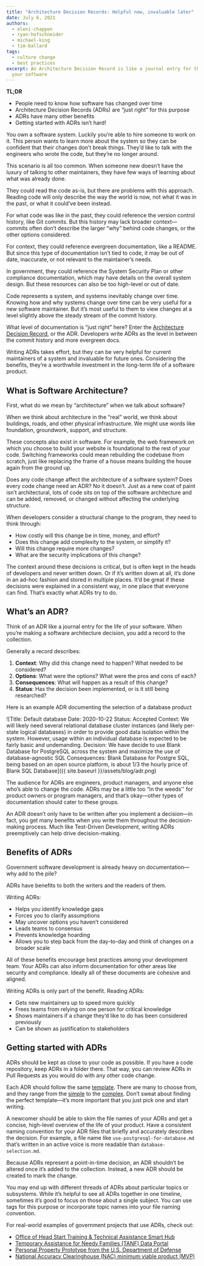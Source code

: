 ```yaml
---
title: "Architecture Decision Records: Helpful now, invaluable later"
date: July 6, 2021
authors:
  - eleni-chappen
  - ryan-hofschneider
  - michael-king
  - tim-ballard
tags:
  - culture change
  - best practices
excerpt: An Architecture Decision Record is like a journal entry for the life of
  your software
---
```

**TL;DR**

* People need to know how software has changed over time
* Architecture Decision Records (ADRs) are “just right” for this purpose
* ADRs have many other benefits
* Getting started with ADRs isn’t hard!

You own a software system. Luckily you’re able to hire someone to work on it. This person wants to learn more about the system so they can be confident that their changes don’t break things. They’d like to talk with the engineers who wrote the code, but they’re no longer around. 

This scenario is all too common. When someone new doesn’t have the luxury of talking to other maintainers, they have few ways of learning about what was already done. 

They could read the code as-is, but there are problems with this approach. Reading code will only describe the way the world is now, not what it was in the past, or what it could’ve been instead.

For what code was like in the past, they could reference the version control history, like Git commits. But this history may lack broader context—commits often don’t describe the larger “why” behind code changes, or the other options considered. 

For context, they could reference evergreen documentation, like a README. But since this type of documentation isn’t tied to code, it may be out of date, inaccurate, or not relevant to the maintainer’s needs.

In government, they could reference the System Security Plan or other compliance documentation, which may have details on the overall system design. But these resources can also be too high-level or out of date. 

Code represents a system, and systems inevitably change over time. Knowing how and why systems change over time can be very useful for a new software maintainer. But it’s most useful to them to view changes at a level slightly above the steady stream of the commit history. 

What level of documentation is “just right” here? Enter the [Architecture Decision Record](https://adr.github.io/), or the ADR. Developers write ADRs as the level in between the commit history and more evergreen docs. 

Writing ADRs takes effort, but they can be very helpful for current maintainers of a system and invaluable for future ones. Considering the benefits, they’re a worthwhile investment in the long-term life of a software product. 

## What is Software Architecture?

First, what do we mean by “architecture” when we talk about software? 

When we think about architecture in the “real” world, we think about buildings, roads, and other physical infrastructure. We might use words like foundation, groundwork, support, and structure.

These concepts also exist in software. For example, the web framework on which you choose to build your website is foundational to the rest of your code. Switching frameworks could mean rebuilding the codebase from scratch, just like replacing the frame of a house means building the house again from the ground up. 

Does any code change affect the architecture of a software system? Does every code change need an ADR? No it doesn’t. Just as a new coat of paint isn’t architectural, lots of code sits on top of the software architecture and can be added, removed, or changed without affecting the underlying structure.

When developers consider a structural change to the program, they need to think through:

* How costly will this change be in time, money, and effort? 
* Does this change add complexity to the system, or simplify it? 
* Will this change require more changes? 
* What are the security implications of this change?

The context around these decisions is critical, but is often kept in the heads of developers and never written down. Or if it’s written down at all, it’s done in an ad-hoc fashion and stored in multiple places. It’d be great if these decisions were explained in a consistent way, in one place that everyone can find. That’s exactly what ADRs try to do.

## What’s an ADR?

Think of an ADR like a journal entry for the life of your software. When you’re making a software architecture decision, you add a record to the collection.

Generally a record describes:

1. **Context**: Why did this change need to happen? What needed to be considered?
2. **Options**: What were the options? What were the pros and cons of each?
3. **Consequences**: What will happen as a result of this change?
4. **Status**: Has the decision been implemented, or is it still being researched?

Here is an example ADR documenting the selection of a database product

![Title: Default database Date: 2020-10-22 Status: Accepted Context: We will likely need several relational database cluster instances (and likely per-state logical databases) in order to provide good data isolation within the system. However, usage within an individual database is expected to be fairly basic and undemanding. Decision: We have decide to use Blank Database for PostgreSQL across the system and maximize the use of database-agnostic SQL Consequences: Blank Database for Postgre SQL, being based on an open source platform, is about 1/3 the hourly price of Blank SQL Database]({{ site.baseurl }}/assets/blog/adr.png)

The audience for ADRs are engineers, product managers, and anyone else who’s able to change the code. ADRs may be a little too “in the weeds'' for product owners or program managers, and that’s okay—other types of documentation should cater to these groups.

An ADR doesn’t only have to be written after you implement a decision—in fact, you get many benefits when you write them throughout the decision-making process. Much like Test-Driven Development, writing ADRs preemptively can help drive decision-making. 

## Benefits of ADRs

Government software development is already heavy on documentation—why add to the pile?

ADRs have benefits to both the writers and the readers of them. 

Writing ADRs: 

* Helps you identify knowledge gaps
* Forces you to clarify assumptions
* May uncover options you haven’t considered
* Leads teams to consensus
* Prevents knowledge hoarding
* Allows you to step back from the day-to-day and think of changes on a broader scale

All of these benefits encourage best practices among your development team. Your ADRs can also inform documentation for other areas like security and compliance. Ideally all of these documents are cohesive and aligned. 

Writing ADRs is only part of the benefit. Reading ADRs:

* Gets new maintainers up to speed more quickly
* Frees teams from relying on one person for critical knowledge
* Shows maintainers if a change they’d like to do has been considered previously
* Can be shown as justification to stakeholders

## Getting started with ADRs

ADRs should be kept as close to your code as possible. If you have a code repository, keep ADRs in a folder there. That way, you can review ADRs in Pull Requests as you would do with any other code change.

Each ADR should follow the same [template](https://github.com/transcom/mymove/blob/master/docs/adr/template.md). There are many to choose from, and they range from the [simple](https://github.com/18F/piipan/blob/main/docs/adr/0001-record-architecture-decisions.md) to the [complex](https://github.com/transcom/mymove/blob/master/docs/adr/template.md). Don’t sweat about finding the perfect template—it’s more important that you just pick one and start writing. 

A newcomer should be able to skim the file names of your ADRs and get a concise, high-level overview of the life of your product. Have a consistent naming convention for your ADR files that briefly and accurately describes the decision. For example, a file name like `use-postgresql-for-database.md` that’s written in an active voice is more readable than `database-selection.md`.

Because ADRs represent a point-in-time decision, an ADR shouldn’t be altered once it’s added to the collection. Instead, a new ADR should be created to mark the change. 

You may end up with different threads of ADRs about particular topics or subsystems. While it’s helpful to see all ADRs together in one timeline, sometimes it’s good to focus on those about a single subject. You can use tags for this purpose or incorporate topic names into your file naming convention. 

For real-world examples of government projects that use ADRs, check out:

* [Office of Head Start Training & Technical Assistance Smart Hub](https://github.com/HHS/Head-Start-TTADP/tree/main/docs/adr)
* [Temporary Assistance for Needy Families (TANF) Data Portal](https://github.com/HHS/TANF-app/tree/main/docs/Architecture%20Decision%20Record)
* [Personal Property Prototype from the U.S. Department of Defense](https://github.com/transcom/mymove/tree/master/docs/adr)
* [National Accuracy Clearinghouse (NAC) minimum viable product (MVP)](https://github.com/18F/piipan/tree/main/docs/adr)
